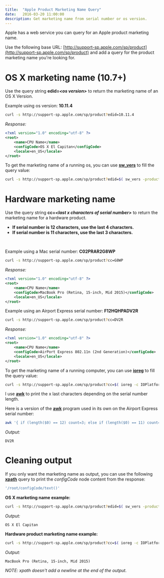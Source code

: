 ```yaml
---
title:  "Apple Product Marketing Name Query"
date:   2016-03-20 11:00:00
description: Get marketing name from serial number or os version.
---
```


Apple has a web service you can query for an Apple product marketing name.

Use the following base URL: [http://support-sp.apple.com/sp/product](http://support-sp.apple.com/sp/product) and add a query for the product marketing name you're looking for.

# OS X marketing name (10.7+)

Use the query string **edid=_\<os version\>_** to return the marketing name of an OS X Version.

Example using os version: **10.11.4**

```bash
curl -s http://support-sp.apple.com/sp/product?edid=10.11.4
```

_Response:_

```xml
<?xml version="1.0" encoding="utf-8" ?>
<root>
    <name>CPU Name</name>
    <configCode>OS X El Capitan</configCode>
    <locale>en_US</locale>
</root>
```

To get the marketing name of a running os, you can use [**sw_vers**](x-man-page://1/sw_vers) to fill the query value:

```bash
curl -s http://support-sp.apple.com/sp/product?edid=$( sw_vers -productVersion )
```

# Hardware marketing name

Use the query string **cc=_\<last x characters of serial number\>_** to return the marketing name for a hardware product.

* **If serial number is 12 characters, use the last 4 characters.**  
* **If serial number is 11 characters, use the last 3 characters.**
<br>

Example using a Mac serial number: **C02PRAR2G8WP**

```bash
curl -s http://support-sp.apple.com/sp/product?cc=G8WP
```

_Response:_

```xml
<?xml version="1.0" encoding="utf-8" ?>
<root>
    <name>CPU Name</name>
    <configCode>MacBook Pro (Retina, 15-inch, Mid 2015)</configCode>
    <locale>en_US</locale>
</root>
```

Example using an Airport Express serial number: **F12HQHPADV2R**

```bash
curl -s http://support-sp.apple.com/sp/product?cc=DV2R
```

_Response:_

```xml
<?xml version="1.0" encoding="utf-8" ?>
<root>
    <name>CPU Name</name>
    <configCode>AirPort Express 802.11n (2nd Generation)</configCode>
    <locale>en_US</locale>
</root>
```

To get the marketing name of a running computer, you can use [**ioreg**](x-man-page://8/ioreg) to fill the query value:

```bash
curl -s http://support-sp.apple.com/sp/product?cc=$( ioreg -c IOPlatformExpertDevice -d 2 | awk -F\" '/IOPlatformSerialNumber/{ sn=$(NF-1); if (length(sn) == 12) count=3; else if (length(sn) == 11) count=2; print substr(sn, length(sn) - count, length(sn))}' )
```

I use [**awk**](x-man-page://1/awk) to print the x last characters depending on the serial number length.

Here is a version of the [**awk**](x-man-page://1/awk) program used in its own on the Airport Express serial number:

```bash
awk '{ if (length($0) == 12) count=3; else if (length($0) == 11) count=2; print substr($0, length($0) - count, length($0))}' <<< "F12HQHPADV2R"
```

_Output:_

```console
DV2R
```


# Cleaning output

If you only want the marketing name as output, you can use the following [**xpath**](x-man-page://3/XML::XPath) query to print the _configCode_ node content from the response:

```bash
'/root/configCode/text()'
```

**OS X marketing name example:**

```bash
curl -s http://support-sp.apple.com/sp/product?edid=$( sw_vers -productVersion ) | xpath '/root/configCode/text()' 2>/dev/null
```

_Output:_

```console
OS X El Capitan
```

**Hardware product marketing name example:**

```bash
curl -s http://support-sp.apple.com/sp/product?cc=$( ioreg -c IOPlatformExpertDevice -d 2 | awk -F\" '/IOPlatformSerialNumber/{ sn=$(NF-1); if (length(sn) == 12) count=3; else if (length(sn) == 11) count=2; print substr(sn, length(sn) - count, length(sn))}' ) | xpath '/root/configCode/text()' 2>/dev/null
```

_Output:_

```console
MacBook Pro (Retina, 15-inch, Mid 2015)
```

_NOTE: xpath doesn't add a newline at the end of the output._
